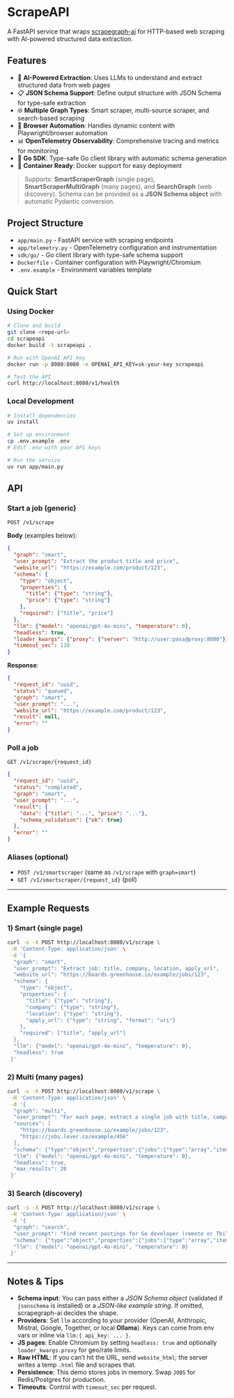 # ScrapeAPI

A FastAPI service that wraps [scrapegraph-ai](https://github.com/VinciGit00/Scrapegraph-ai) for HTTP-based web scraping with AI-powered structured data extraction.

## Features

- 🤖 **AI-Powered Extraction**: Uses LLMs to understand and extract structured data from web pages
- 📋 **JSON Schema Support**: Define output structure with JSON Schema for type-safe extraction
- 🌐 **Multiple Graph Types**: Smart scraper, multi-source scraper, and search-based scraping
- 🎯 **Browser Automation**: Handles dynamic content with Playwright/browser automation
- 📊 **OpenTelemetry Observability**: Comprehensive tracing and metrics for monitoring
- 🔧 **Go SDK**: Type-safe Go client library with automatic schema generation
- 🐳 **Container Ready**: Docker support for easy deployment

> Supports: **SmartScraperGraph** (single page), **SmartScraperMultiGraph** (many pages), and **SearchGraph** (web discovery). Schema can be provided as a **JSON Schema object** with automatic Pydantic conversion.

## Project Structure

- `app/main.py` - FastAPI service with scraping endpoints
- `app/telemetry.py` - OpenTelemetry configuration and instrumentation
- `sdk/go/` - Go client library with type-safe schema support
- `Dockerfile` - Container configuration with Playwright/Chromium
- `.env.example` - Environment variables template

## Quick Start

### Using Docker

```bash
# Clone and build
git clone <repo-url>
cd scrapeapi
docker build -t scrapeapi .

# Run with OpenAI API key
docker run -p 8080:8080 -e OPENAI_API_KEY=sk-your-key scrapeapi

# Test the API
curl http://localhost:8080/v1/health
```

### Local Development

```bash
# Install dependencies
uv install

# Set up environment
cp .env.example .env
# Edit .env with your API keys

# Run the service
uv run app/main.py
```

## API

### Start a job (generic)

`POST /v1/scrape`

**Body** (examples below):

```json
{
  "graph": "smart",
  "user_prompt": "Extract the product title and price",
  "website_url": "https://example.com/product/123",
  "schema": {
    "type": "object",
    "properties": {
      "title": {"type": "string"},
      "price": {"type": "string"}
    },
    "required": ["title", "price"]
  },
  "llm": {"model": "openai/gpt-4o-mini", "temperature": 0},
  "headless": true,
  "loader_kwargs": {"proxy": {"server": "http://user:pass@proxy:8080"}},
  "timeout_sec": 120
}
```

**Response**:

```json
{
  "request_id": "uuid",
  "status": "queued",
  "graph": "smart",
  "user_prompt": "...",
  "website_url": "https://example.com/product/123",
  "result": null,
  "error": ""
}
```

### Poll a job

`GET /v1/scrape/{request_id}`

```json
{
  "request_id": "uuid",
  "status": "completed",
  "graph": "smart",
  "user_prompt": "...",
  "result": {
    "data": {"title": "...", "price": "..."},
    "schema_validation": {"ok": true}
  },
  "error": ""
}
```

### Aliases (optional)

* `POST /v1/smartscraper` (same as `/v1/scrape` with `graph=smart`)
* `GET /v1/smartscraper/{request_id}` (poll)

---

## Example Requests

### 1) **Smart** (single page)

```bash
curl -s -X POST http://localhost:8080/v1/scrape \
 -H 'Content-Type: application/json' \
 -d '{
  "graph": "smart",
  "user_prompt": "Extract job: title, company, location, apply_url",
  "website_url": "https://boards.greenhouse.io/example/jobs/123",
  "schema": {
    "type": "object",
    "properties": {
      "title": {"type": "string"},
      "company": {"type": "string"},
      "location": {"type": "string"},
      "apply_url": {"type": "string", "format": "uri"}
    },
    "required": ["title", "apply_url"]
  },
  "llm": {"model": "openai/gpt-4o-mini", "temperature": 0},
  "headless": true
 }'
```

### 2) **Multi** (many pages)

```bash
curl -s -X POST http://localhost:8080/v1/scrape \
 -H 'Content-Type: application/json' \
 -d '{
  "graph": "multi",
  "user_prompt": "For each page, extract a single job with title, company, location, apply_url",
  "sources": [
    "https://boards.greenhouse.io/example/jobs/123",
    "https://jobs.lever.co/example/456"
  ],
  "schema": {"type":"object","properties":{"jobs":{"type":"array","items":{"type":"object","properties":{"title":{"type":"string"},"company":{"type":"string"},"location":{"type":"string"},"apply_url":{"type":"string","format":"uri"}}}}}},
  "llm": {"model": "openai/gpt-4o-mini", "temperature": 0},
  "headless": true,
  "max_results": 20
 }'
```

### 3) **Search** (discovery)

```bash
curl -s -X POST http://localhost:8080/v1/scrape \
 -H 'Content-Type: application/json' \
 -d '{
  "graph": "search",
  "user_prompt": "Find recent postings for Go developer (remote or Tbilisi) and return list of job page URLs",
  "schema": {"type":"object","properties":{"jobs":{"type":"array","items":{"type":"object","properties":{"title":{"type":"string"},"source_url":{"type":"string","format":"uri"}}}}}},
  "llm": {"model": "openai/gpt-4o-mini", "temperature": 0}
 }'
```

---

## Notes & Tips

* **Schema input**: You can pass either a *JSON Schema object* (validated if `jsonschema` is installed) or a *JSON-like example string*. If omitted, scrapegraph-ai decides the shape.
* **Providers**: Set `llm` according to your provider (OpenAI, Anthropic, Mistral, Google, Together, or local **Ollama**). Keys can come from env vars or inline via `llm:{ api_key: ... }`.
* **JS pages**: Enable Chromium by setting `headless: true` and optionally `loader_kwargs.proxy` for geo/rate limits.
* **Raw HTML**: If you can’t hit the URL, send `website_html`; the server writes a temp `.html` file and scrapes that.
* **Persistence**: This demo stores jobs in memory. Swap `JOBS` for Redis/Postgres for production.
* **Timeouts**: Control with `timeout_sec` per request.


